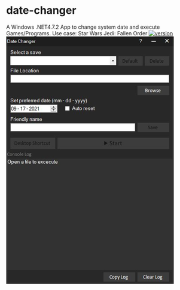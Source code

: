 # date-changer
A Windows .NET4.7.2 App to change system date and execute Games/Programs. Use case: Star Wars Jedi: Fallen Order
[![version](https://img.shields.io/badge/version-0.1a.1-yellow.svg)](https://semver.org)
![alt text](https://raw.githubusercontent.com/DogFoxX/date-changer/main/main_window.JPG)

